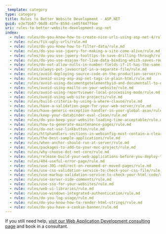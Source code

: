 ```yaml
---
_template: category
type: category
title: Rules to Better Website Development - ASP.NET
guid: e3e75b67-96d8-43fe-859d-ce05f447f9ae
uri: rules-to-better-website-development-asp-net
index:
  - rule: rules/do-you-know-how-to-create-nice-urls-using-asp-net-4/rule.md
  - rule: rules/fix-ugly-urls/rule.md
  - rule: rules/do-you-know-how-to-filter-data/rule.md
  - rule: rules/do-you-use-jquery-for-making-a-site-come-alive/rule.md
  - rule: rules/do-you-use-jquery-tooltips-to-save-drilling-through/rule.md
  - rule: rules/do-you-use-msajax-for-live-data-binding-which-saves-round-trips/rule.md
  - rule: rules/do-not-allow-nulls-in-number-fields-if-it-has-the-same-meaning-as-zero/rule.md
  - rule: rules/always-put-javascript-in-a-separate-file/rule.md
  - rule: rules/avoid-deploying-source-code-on-the-production-server/rule.md
  - rule: rules/avoid-using-asp-asp-net-tags-in-plain-html/rule.md
  - rule: rules/avoid-using-documentgetelementbyid-and-documentall-to-get-a-single-element/rule.md
  - rule: rules/avoid-using-mailto-on-your-website/rule.md
  - rule: rules/avoid-using-reportviewer-local-processing-mode/rule.md
  - rule: rules/avoid-using-web-site-projects/rule.md
  - rule: rules/build-criteria-by-using-a-where-clause/rule.md
  - rule: rules/have-a-validation-page-for-your-web-server/rule.md
  - rule: rules/have-generic-exception-handler-in-your-global-asax/rule.md
  - rule: rules/keep-your-databinder-eval-clean/rule.md
  - rule: rules/do-you-keep-your-website-loading-time-acceptable/rule.md
  - rule: rules/how-to-generate-maintenance-pages/rule.md
  - rule: rules/do-not-use-linkbutton/rule.md
  - rule: rules/httphandlers-sections-in-webconfig-must-contain-a-clear-element/rule.md
  - rule: rules/the-best-sample-applications/rule.md
  - rule: rules/when-anchor-should-run-at-server/rule.md
  - rule: rules/packages-to-add-to-your-mvc-project/rule.md
  - rule: rules/why-choose-dot-net-core/rule.md
  - rule: rules/release-build-your-web-applications-before-you-deploy-them/rule.md
  - rule: rules/404-useful-error-page/rule.md
  - rule: rules/use-301-redirect-on-renamed-or-moved-pages/rule.md
  - rule: rules/use-css-validation-service-to-check-your-css-file/rule.md
  - rule: rules/use-markup-validation-service-to-check-your-html-code/rule.md
  - rule: rules/use-server-side-comments/rule.md
  - rule: rules/use-sso-for-your-websites/rule.md
  - rule: rules/web-ui-libraries/rule.md
  - rule: rules/use-windows-integrated-authentication/rule.md
  - rule: rules/do-you-log-usage/rule.md
  - rule: rules/do-you-know-how-to-render-html-strings/rule.md
  - rule: rules/do-you-have-a-cookie-banner/rule.md
---
```


If you still need help, [visit our Web Application Development consulting page](https://www.ssw.com.au/ssw/Consulting/Web-Applications.aspx) and book in a consultant.

